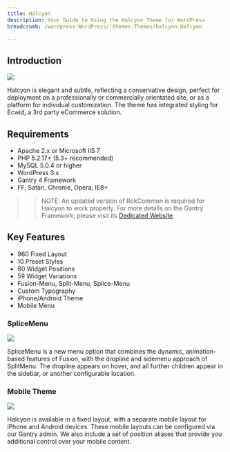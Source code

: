 ```yaml
---
title: Halcyon
description: Your Guide to Using the Halcyon Theme for WordPress
breadcrumb: /wordpress:WordPress/!themes:Themes/halcyon:Halcyon

---
```


Introduction
-----
![][theme]

Halcyon is elegant and subtle, reflecting a conservative design, perfect for deployment on a professionally or commercially orientated site, or as a platform for individual customization. The theme has integrated styling for Ecwid, a 3rd party eCommerce solution.

Requirements
-----
* Apache 2.x or Microsoft IIS 7
* PHP 5.2.17+ (5.3+ recommended)
* MySQL 5.0.4 or higher
* WordPress 3.x
* Gantry 4 Framework
* FF, Safari, Chrome, Opera, IE8+

>> NOTE: An updated version of RokCommon is required for Halcyon to work properly. For more details on the Gantry Framework, please visit its [Dedicated Website][gantry].

Key Features
-----

* 960 Fixed Layout
* 10 Preset Styles
* 80 Widget Positions
* 59 Widget Variations
* Fusion-Menu, Split-Menu, Splice-Menu
* Custom Typography
* iPhone/Android Theme
* Mobile Menu

### SpliceMenu

![][splicemenu]

SpliceMenu is a new menu option that combines the dynamic, animation-based features of Fusion, with the dropline and sidemenu approach of SplitMenu. The dropline appears on hover, and all further children appear in the sidebar, or another configurable location.

### Mobile Theme

![][mobile]

Halcyon is available in a fixed layout, with a separate mobile layout for iPhone and Android devices. These mobile layouts can be configured via our Gantry admin. We also include a set of position aliases that provide you additional control over your mobile content.

[gantry]: http://www.gantry-framework.org/
[gantry_install]: ../../start/gantry.md
[theme]: assets/halcyon.jpeg
[responsive]: assets/responsive.jpg
[splicemenu]: assets/splicemenu.jpg
[mobile]: assets/mobile.jpg
[roksprocket3]: assets/roksprocket_3.jpg
[roksprocket4]: assets/roksprocket_4.jpg
[gantry4]: assets/gantry4.jpg
[bootstrap]: http://twitter.github.com/bootstrap/
